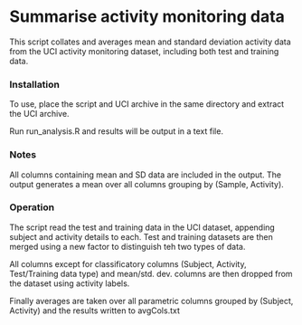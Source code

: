 # Summarise activity monitoring data

This script collates and averages mean and standard deviation activity data from the UCI activity monitoring dataset, including both test and training data.

### Installation
To use, place the script and UCI archive in the same directory and extract the UCI archive.

Run run_analysis.R and results will be output in a text file.

### Notes
All columns containing mean and SD data are included in the output.
The output generates a mean over all columns grouping by (Sample, Activity).

### Operation
The script read the test and training data in the UCI dataset, appending subject and activity details to each.
Test and training datasets are then merged using a new factor to distinguish teh two types of data.

All columns except for classificatory columns (Subject, Activity, Test/Training data type) and mean/std. dev. columns are then dropped from the dataset using activity labels.

Finally averages are taken over all parametric columns grouped by (Subject, Activity) and the results written to avgCols.txt

